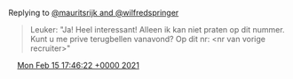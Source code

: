 Replying to [@mauritsrijk and @wilfredspringer](https://twitter.com/mauritsrijk/status/1361221947745525762)

> Leuker: "Ja\! Heel interessant\! Alleen ik kan niet praten op dit nummer\. Kunt u me prive terugbellen vanavond? Op dit nr: &lt;nr van vorige recruiter&gt;"

<img src="../../media/tweet.ico" width="12" /> [Mon Feb 15 17:46:22 +0000 2021](https://twitter.com/DromerDenker/status/1361371284765085696)